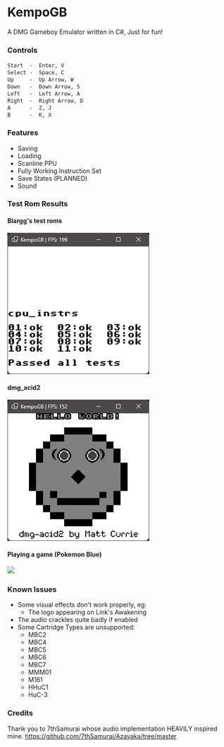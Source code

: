 # KempoGB
A DMG Gameboy Emulator written in C#, Just for fun!

### Controls
```
Start  -  Enter, V
Select -  Space, C
Up     -  Up Arrow, W
Down   -  Down Arrow, S
Left   -  Left Arrow, A
Right  -  Right Arrow, D
A      -  Z, J
B      -  K, X
```

### Features
- Saving
- Loading
- Scanline PPU
- Fully Working Instruction Set
- Save States (PLANNED)
- Sound 

### Test Rom Results
#### Blargg's test roms
![img.png](img.png)

#### dmg_acid2
![img_1.png](img_1.png)

#### Playing a game (Pokemon Blue)
![](https://i.imgur.com/SDdSGqS.gif)

### Known Issues
- Some visual effects don't work properly, eg: 
  - The logo appearing on Link's Awakening
- The audio crackles quite badly if enabled
- Some Cartridge Types are unsupported: 
  - MBC2
  - MBC4
  - MBC5
  - MBC6
  - MBC7
  - MMM01
  - M161
  - HHuC1
  - HuC-3

### Credits
Thank you to 7thSamurai whose audio implementation HEAVILY inspired mine.
https://github.com/7thSamurai/Azayaka/tree/master

